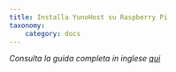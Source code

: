 ```yaml
---
title: Installa YunoHost su Raspberry Pi
taxonomy:
    category: docs
---
```


*Consulta la guida completa in inglese [qui](https://yunohost.org/#/install_on_raspberry_en)*
